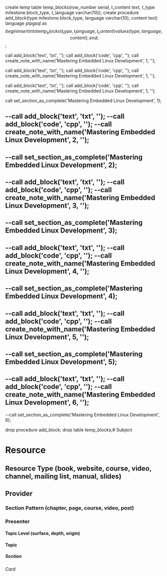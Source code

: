 create temp table temp_blocks(row_number serial, t_content text, t_type milestone.block_type, t_language varchar(10));
create procedure add_block(type milestone.block_type, language varchar(10), content text) language plpgsql as $$ begin insert into temp_blocks (t_type, t_language, t_content) values (type, language, content); end; $$;

call add_block('text', 'txt', '');
call add_block('code', 'cpp', '');
call create_note_with_name('Mastering Embedded Linux Development', 1, '');

call add_block('text', 'txt', '');
call add_block('code', 'cpp', '');
call create_note_with_name('Mastering Embedded Linux Development', 1, '');

call add_block('text', 'txt', '');
call add_block('code', 'cpp', '');
call create_note_with_name('Mastering Embedded Linux Development', 1, '');

call set_section_as_complete('Mastering Embedded Linux Development', 1);

--call add_block('text', 'txt', '');
--call add_block('code', 'cpp', '');
--call create_note_with_name('Mastering Embedded Linux Development', 2, '');
--
--call set_section_as_complete('Mastering Embedded Linux Development', 2);
--
--call add_block('text', 'txt', '');
--call add_block('code', 'cpp', '');
--call create_note_with_name('Mastering Embedded Linux Development', 3, '');
--
--call set_section_as_complete('Mastering Embedded Linux Development', 3);
--
--call add_block('text', 'txt', '');
--call add_block('code', 'cpp', '');
--call create_note_with_name('Mastering Embedded Linux Development', 4, '');
--
--call set_section_as_complete('Mastering Embedded Linux Development', 4);
--
--call add_block('text', 'txt', '');
--call add_block('code', 'cpp', '');
--call create_note_with_name('Mastering Embedded Linux Development', 5, '');
--
--call set_section_as_complete('Mastering Embedded Linux Development', 5);
--
--call add_block('text', 'txt', '');
--call add_block('code', 'cpp', '');
--call create_note_with_name('Mastering Embedded Linux Development', 6, '');
--
--call set_section_as_complete('Mastering Embedded Linux Development', 6);

drop procedure add_block;
drop table temp_blocks;# Subject
# Resource
## Resource Type (book, website, course, video, channel, mailing list, manual, slides)
## Provider
### Section Pattern (chapter, page, course, video, post)
### Presenter

#### Topic Level (surface, depth, origin)
#### Topic

##### Section

###### Card
